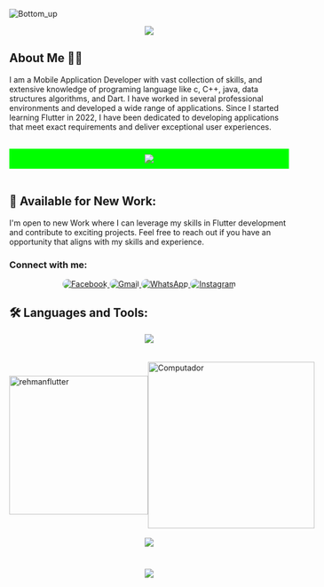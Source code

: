 ![Bottom_up](https://github.com/user-attachments/assets/4da6977a-113b-4fab-b853-eb496dd8cedd)<svg xmlns="http://www.w3.org/2000/svg" xmlns:xlink="http://www.w3.org/1999/xlink" style="z-index:1;position:absolute;top:0px;left:0px;width:100%;height:100%;pointer-events:none;overflow:visible;display:block;opacity:0;"><defs><clipPath id="clip-4da6977a-113b-4fab-b853-eb496dd8cedd"><rect x="0" y="0" width="100%" height="100%"></rect></clipPath></defs><g clip-path="url(#clip-4da6977a-113b-4fab-b853-eb496dd8cedd)"><use xlink:href="#4da6977a-113b-4fab-b853-eb496dd8cedd" transform="translate(0,0) scale(1,1)" style="pointer-events:none;"></use></g></svg>

<div align="center">
    <img src="https://readme-typing-svg.herokuapp.com/?font=Righteous&size=35&color=199A8E&center=true&vCenter=true&width=500&height=70&duration=4000&lines=Hi+There!+👋;+I'm+Abdul+Rehman!+🥰;" />
</div>

## About Me 🙋‍♂️

I am a Mobile Application Developer with vast collection of skills, and extensive knowledge of programing language like c, C++, java, data structures algorithms, and Dart. I have worked in several professional environments and developed a wide range of applications. Since I started learning Flutter in 2022, I have been dedicated to developing applications that meet exact requirements and deliver exceptional user experiences.

<br>
<div align="center" style="background-color: #00FF00; padding: 10px;">
    <img src="https://user-images.githubusercontent.com/73097560/115834477-dbab4500-a447-11eb-908a-139a6edaec5c.gif" />
</div>
<br>

## 🌟 Available for New Work:
I'm open to new Work where I can leverage my skills in Flutter development and contribute to exciting projects. Feel free to reach out if you have an opportunity that aligns with my skills and experience.

<h3 align="left">Connect with me:</h3>
<p align="left">

<div align="center">
    <a href="https://www.facebook.com/profile.php?id=61574132412490" target="_blank">
        <img src="https://img.shields.io/badge/Facebook-1877F2?style=for-the-badge&logo=facebook&logoColor=white" alt="Facebook" style="border-radius: 50px;">
    </a>
    <a href="mailto:otienokevino100090@gmail.com">
        <img src="https://img.shields.io/badge/Gmail-red?style=for-the-badge&logo=gmail&logoColor=white" alt="Gmail" style="border-radius: 20px;">
    </a>
    <a href="https://chat.whatsapp.com/HnTNc0XHUtD4uatNLJ9eYa" target="_blank">
        <img src="https://img.shields.io/badge/WhatsApp-25D366?style=for-the-badge&logo=whatsapp&logoColor=white" alt="WhatsApp" style="border-radius: 20px;">
    </a>
    <a href="https://www.instagram.com/rehmanflutter/" target="_blank">
        <img src="https://img.shields.io/badge/Instagram-E4405F?style=for-the-badge&logo=instagram&logoColor=white" alt="Instagram" style="border-radius: 20px;">
    </a>
</div>

## 🛠 Languages and Tools:
<div align="center">
    <img src="https://skillicons.dev/icons?i=flutter,dart,firebase,git,github,androidstudio,vscode,figma,xd,postman,java,js,c,cplusplus" /><br><br><br>
</div>

<div style="display: flex; justify-content: space-evenly; align-items: center;">
  <img src="https://github-readme-stats.vercel.app/api/top-langs?username=rehmanflutter&show_icons=true&locale=en&layout=compact" alt="rehmanflutter" style="width: 250px; height: 250px;">
  <img src="https://raw.githubusercontent.com/MicaelliMedeiros/micaellimedeiros/master/image/computer-illustration.png" alt="Computador" style="width: 300px; height: 300px;">
  <!--   <img src="https://github-readme-stats.vercel.app/api?username=rehmanflutter&show_icons=true&locale=en" alt="rehmanflutter" style="width: 250px; height: 250px;"> -->
</div>

<br>
<div align="center">
    <img src="https://user-images.githubusercontent.com/73097560/115834477-dbab4500-a447-11eb-908a-139a6edaec5c.gif" />
</div>
<br>

<h3 align="center">
    <img src="https://readme-typing-svg.herokuapp.com/?font=Righteous&size=25&color=199A8E&center=true&vCenter=true&width=500&height=70&duration=4000&lines=Thanks+for+visiting!+❤️;+Shoot+me+a+message!" />
</h3>

<br/>
<!--

## Contact Information
- Email: otienokevino100090@gmail.com
- WhatsApp: [Join WhatsApp Group](https://chat.whatsapp.com/HnTNc0XHUtD4uatNLJ9eYa)
- Facebook: [Profile](https://www.facebook.com/profile.php?id=61574132412490)

-->
